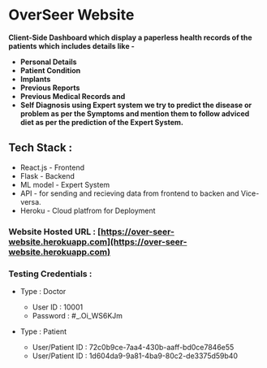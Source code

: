# **OverSeer Website**

**Client-Side Dashboard which display a paperless health records of the patients which includes details like -**
- **Personal Details** 
- **Patient Condition**
- **Implants**
- **Previous Reports**
- **Previous Medical Records and**
- **Self Diagnosis using Expert system we try to predict the disease or problem as per the Symptoms and mention them to follow adviced diet as per the prediction of the Expert System.**

## Tech Stack :
- React.js - Frontend
- Flask - Backend
- ML model - Expert System
- API - for sending and recieving data from frontend to backen and Vice-versa.
- Heroku - Cloud platfrom for Deployment

### **Website Hosted URL : [https://over-seer-website.herokuapp.com](https://over-seer-website.herokuapp.com)**

### **Testing Credentials :**

- Type : Doctor
  - User ID : 10001
  - Password : #_.Oi_WS6KJm

- Type : Patient
  - User/Patient ID : 72c0b9ce-7aa4-430b-aaff-bd0ce7846e55
  - User/Patient ID : 1d604da9-9a81-4ba9-80c2-de3375d59b40
